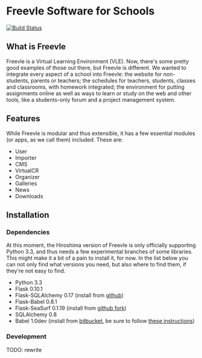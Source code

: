 Freevle Software for Schools
=========================

[![Build Status](https://travis-ci.org/Freevle/Freevle.png?branch=project-hiroshima)](https://travis-ci.org/Freevle/Freevle)

What is Freevle
------------

Freevle is a Virtual Learning Environment (VLE). Now, there's some pretty good
examples of those out there, but Freevle is different. We wanted to integrate
every aspect of a school into Freevle: the website for non-students, parents or
teachers; the schedules for teachers, students, classes and classrooms, with
homework integrated; the environment for putting assignments online as well as
ways to learn or study on the web and other tools, like a students-only forum
and a project management system.

Features
--------

While Freevle is modular and thus extensible, it has a few essential modules
(or apps, as we call them) included. These are:

* User
* Importer
* CMS
* VirtualCR
* Organizer
* Galleries
* News
* Downloads


Installation
------------

### Dependencies

At this moment, the Hiroshima version of Freevle is only officially supporting
Python 3.3, and thus needs a few experimental branches of some libraries. This
might make it a bit of a pain to install it, for now. In the list below you can
not only find what versions you need, but also where to find them, if they're
not easy to find.

* Python 3.3
* Flask 0.10.1
* Flask-SQLAlchemy 0.17
  (install from [github](https://github.com/mitsuhiko/flask-sqlalchemy))
* Flask-Babel 0.8.1
* Flask-SeaSurf 0.1.19
  (install from [github fork](https://github.com/FSX/flask-seasurf))
* SQLAlchemy 0.8
* Babel 1.0dev
  (install from [bitbucket](https://bitbucket.org/babel3_developers/babel3), be
  sure to follow [these instructions](http://babel.edgewall.org/wiki/SubversionCheckout))

### Development

TODO: rewrite

